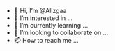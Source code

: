 - 👋 Hi, I’m @Alizgaa
- 👀 I’m interested in ...
- 🌱 I’m currently learning ...
- 💞️ I’m looking to collaborate on ...
- 📫 How to reach me ...

<!---
Alizgaa/Alizgaa is a ✨ special ✨ repository because its `README.md` (this file) appears on your GitHub profile.
You can click the Preview link to take a look at your changes.
--->
